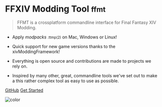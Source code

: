 <!-- _coverpage.md -->

# FFXIV Modding Tool <small>ffmt</small>

> FFMT is a crossplatform commandline interface for Final Fantasy XIV Modding.

- Apply *modpacks* <small>.ttmp(2)</small> on Mac, Windows or Linux!

- Quick support for new game versions thanks to the xivModdingFramework!

- Everything is open source and contributions are made to projects we rely on.

- Inspired by many other, great, commandline tools we've set out to make a this rather complex tool as easy to use as possible.

[GitHub](https://github.com/fosspill/FFXIV_Modding_Tool)
[Get Started](#welcome-to-the-user-guide-for-ffmt)


![color](#f0f0f0)
